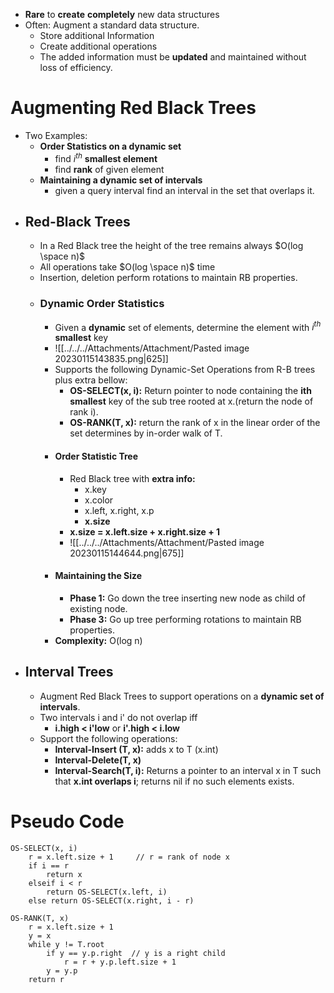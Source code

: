 - **Rare** to **create** **completely** new data structures
- Often: Augment a standard data structure.
	- Store additional Information
	- Create additional operations
	- The added information must be **updated** and maintained without loss of efficiency.
# Augmenting Red Black Trees
- Two Examples:
	- **Order Statistics on a dynamic set**
		- find $i^{th}$ **smallest element**
		- find **rank** of given element
	- **Maintaining a dynamic set of intervals**
		- given a query interval find an interval in the set that overlaps it.
- ## Red-Black Trees
	- In a Red Black tree the height of the tree remains always $O(log \space n)$
	- All operations take $O(log \space n)$ time
	- Insertion, deletion perform rotations to maintain RB properties.
	- ### Dynamic Order Statistics
		- Given a **dynamic** set of elements, determine the element with $i^{th}$ **smallest** key
		- ![[../../../Attachments/Attachment/Pasted image 20230115143835.png|625]]
		- Supports the following Dynamic-Set Operations from R-B trees plus extra bellow:
			- **OS-SELECT(x, i):** Return pointer to node containing the **ith smallest** key of the sub tree rooted at x.(return the node of rank i).
			- **OS-RANK(T, x):** return the rank of x in the linear order of the set determines by in-order walk of T.
		- #### Order Statistic Tree
			- Red Black tree with **extra info:**
				- x.key
				- x.color
				- x.left, x.right, x.p
				- **x.size**
			- **x.size = x.left.size + x.right.size + 1**
			- ![[../../../Attachments/Attachment/Pasted image 20230115144644.png|675]]
		- #### Maintaining the Size
			- **Phase 1:** Go down the tree inserting new node as child of existing node.
			- **Phase 3:** Go up tree performing rotations to maintain RB properties.
		- **Complexity:** O(log n)
- ## Interval Trees
	- Augment Red Black Trees to support operations on a **dynamic set of intervals**.
	- Two intervals i and i' do not overlap iff
		- **i.high < i'low** or **i'.high < i.low**
	- Support the following operations:
		- **Interval-Insert (T, x):** adds x to T (x.int)
		- **Interval-Delete(T, x)**
		- **Interval-Search(T, i):** Returns a pointer to an interval x in T such that **x.int overlaps i**; returns nil if no such elements exists.

# Pseudo Code
```
OS-SELECT(x, i)
	r = x.left.size + 1     // r = rank of node x
	if i == r
		return x
	elseif i < r
		return OS-SELECT(x.left, i)
	else return OS-SELECT(x.right, i - r)	
```

```
OS-RANK(T, x)
	r = x.left.size + 1
	y = x
	while y != T.root
		if y == y.p.right  // y is a right child
			r = r + y.p.left.size + 1
		y = y.p
	return r
```
